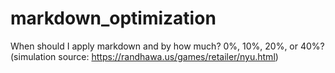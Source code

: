 # markdown_optimization
When should I apply markdown and by how much? 0%, 10%, 20%, or 40%? (simulation source: https://randhawa.us/games/retailer/nyu.html)
